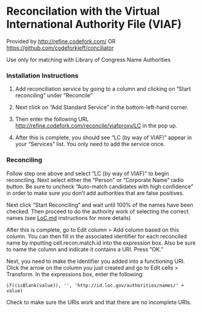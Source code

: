# Reconcilation with the Virtual International Authority File (VIAF)

Provided by http://refine.codefork.com/ OR https://github.com/codeforkjeff/conciliator

Use only for matching with Library of Congress Name Authorities

### Installation Instructions  

1. Add reconciliation service by going to a column and clicking on “Start reconciling” under “Reconcile”
 

2. Next click on “Add Standard Service” in the bottom-left-hand corner.


3. Then enter the following URL http://refine.codefork.com/reconcile/viafproxy/LC in the pop up.


4. After this is complete, you should see “LC (by way of VIAF)” appear in your “Services” list. You only need to add the service once.



### Reconciling
Follow step one above and select “LC (by way of VIAF)” to begin reconciling. Next select either the “Person” or “Corporate Name” radio button. Be sure to uncheck “Auto-match candidates with high confidence” in order to make sure you don’t add authorities that are false positives.



Next click “Start Reconciling” and wait until 100% of the names have been checked. Then proceed to do the authority work of selecting the correct names (see [LoC.md](LoC.md) instructions for more details)

After this is complete, go to Edit column > Add column based on this column. You can then fill in the associated identifier for each reconciled name by inputting cell.recon.match.id into the expression box. Also be sure to name the column and indicate it contains a URI. Press “OK.”

Next, you need to make the identifier you added into a functioning URI. Click the arrow on the column you just created and go to Edit cells > Transform. In the expressions box, enter the following:

```if((isBlank(value)), '', 'http://id.loc.gov/authorities/names/' + value)```

Check to make sure the URIs work and that there are no incomplete URIs.

